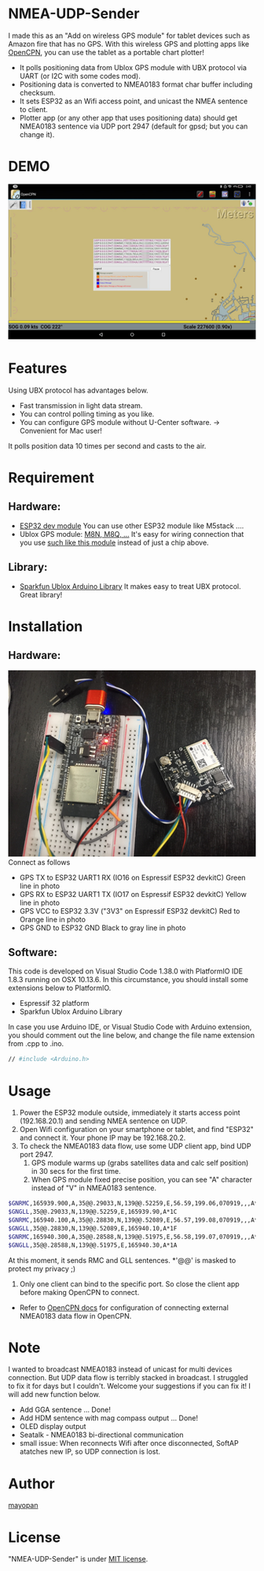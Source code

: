 # NMEA-UDP-Sender

I made this as an "Add on wireless GPS module" for tablet devices such as Amazon fire that has no GPS.
With this wireless GPS and plotting apps like [OpenCPN](https://bigdumboat.com/aocpn/cpnapp.html), you can use the tablet as a portable chart plotter!

* It polls positioning data from Ublox GPS module with UBX protocol via UART (or I2C with some codes mod).
* Positioning data is converted to NMEA0183 format char buffer including checksum.
* It sets ESP32 as an Wifi access point, and unicast the NMEA sentence to client.
* Plotter app (or any other app that uses positioning data) should get NMEA0183 sentence via UDP port 2947 (default for gpsd; but you can change it).
 
# DEMO
 
![Screenshot of OpenCPN running on Amazon Fire HD 10 connecting to GPS via Wifi UDP](picture/OpenCPNScreenshot.jpg)
 
# Features
 
Using UBX protocol has advantages below.

* Fast transmission in light data stream.
* You can control polling timing as you like.
* You can configure GPS module without U-Center software. -> Convenient for Mac user! 

It polls position data 10 times per second and casts to the air.
 
# Requirement
 
## Hardware: 
* [ESP32 dev module](https://www.espressif.com/en/products/hardware/esp32-devkitc/overview)
    You can use other ESP32 module like M5stack ....
* Ublox GPS module: [M8N, M8Q, ...](https://www.u-blox.com/product/neo-m8-series)
    It's easy for wiring connection that you use [such like this module](https://ja.aliexpress.com/item/32808231236.html?spm=a2g0s.9042311.0.0.27424c4d4MlPBa) instead of just a chip above.
 
## Library:
* [Sparkfun Ublox Arduino Library](https://github.com/sparkfun/SparkFun_Ublox_Arduino_Library)
    It makes easy to treat UBX protocol. Great library!

# Installation
 
## Hardware:
![wiring](picture/wiring.jpg)  
 Connect as follows
 * GPS TX to ESP32 UART1 RX (IO16 on Espressif ESP32 devkitC) Green line in photo
 * GPS RX to ESP32 UART1 TX (IO17 on Espressif ESP32 devkitC) Yellow line in photo
 * GPS VCC to ESP32 3.3V ("3V3" on Espressif ESP32 devkitC) Red to Orange line in photo
 * GPS GND to ESP32 GND Black to gray line in photo
 
## Software:
 This code is developed on Visual Studio Code 1.38.0 with PlatformIO IDE 1.8.3 running on OSX 10.13.6.
 In this circumstance, you should install some extensions below to PlatformIO.
 * Espressif 32 platform
 * Sparkfun Ublox Arduino Library
 
 In case you use Arduino IDE, or Visual Studio Code with Arduino extension, you should comment out the line below, 
 and change the file name extension from .cpp to .ino.

```bash
// #include <Arduino.h>
```

# Usage
 
1. Power the ESP32 module outside, immediately it starts access point (192.168.20.1) and sending NMEA sentence on UDP.
1. Open Wifi configuration on your smartphone or tablet, and find "ESP32" and connect it. Your phone IP may be 192.168.20.2.
2. To check the NMEA0183 data flow, use some UDP client app, bind UDP port 2947.
   1. GPS module warms up (grabs satellites data and calc self position) in 30 secs for the first time.
   2. When GPS module fixed precise position, you can see "A" character instead of "V" in NMEA0183 sentence.
```bash
$GNRMC,165939.900,A,35@@.29033,N,139@@.52259,E,56.59,199.06,070919,,,A*48
$GNGLL,35@@.29033,N,139@@.52259,E,165939.90,A*1C
$GNRMC,165940.100,A,35@@.28830,N,139@@.52089,E,56.57,199.08,070919,,,A*4B
$GNGLL,35@@.28830,N,139@@.52089,E,165940.10,A*1F
$GNRMC,165940.300,A,35@@.28588,N,139@@.51975,E,56.58,199.07,070919,,,A*4E
$GNGLL,35@@.28588,N,139@@.51975,E,165940.30,A*1A
```
At this moment, it sends RMC and GLL sentences. *'@@' is masked to protect my privacy ;)
1. Only one client can bind to the specific port. So close the client app before making OpenCPN to connect.
* Refer to [OpenCPN docs](https://opencpn.org/wiki/dokuwiki/doku.php?id=opencpn:opencpn_user_manual:options_setting:connections) for configuration of connecting external NMEA0183 data flow in OpenCPN.

 
# Note
 
I wanted to broadcast NMEA0183 instead of unicast for multi devices connection. But UDP data flow is terribly stacked in broadcast.
I struggled to fix it for days but I couldn't. Welcome your suggestions if you can fix it!
I will add new function below.
* Add GGA sentence ... Done!
* Add HDM sentence with mag compass output ... Done!
* OLED display output
* Seatalk - NMEA0183 bi-directional communication
* small issue: When reconnects Wifi after once disconnected,  SoftAP atatches new IP, so UDP connection is lost. 

# Author
 
[mayopan](https://github.com/mayopan)
 
# License
 
"NMEA-UDP-Sender" is under [MIT license](https://en.wikipedia.org/wiki/MIT_License).